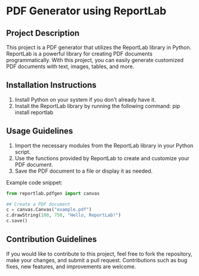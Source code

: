 # PDF Generator using ReportLab

## Project Description
This project is a PDF generator that utilizes the ReportLab library in Python. ReportLab is a powerful library for creating PDF documents programmatically. With this project, you can easily generate customized PDF documents with text, images, tables, and more.

## Installation Instructions
1. Install Python on your system if you don't already have it.
2. Install the ReportLab library by running the following command:
pip install reportlab


## Usage Guidelines
1. Import the necessary modules from the ReportLab library in your Python script.
2. Use the functions provided by ReportLab to create and customize your PDF document.
3. Save the PDF document to a file or display it as needed.

Example code snippet:
```python
from reportlab.pdfgen import canvas

## Create a PDF document
c = canvas.Canvas("example.pdf")
c.drawString(100, 750, "Hello, ReportLab!")
c.save()
```
## Contribution Guidelines
If you would like to contribute to this project, feel free to fork the repository, make your changes, and submit a pull request. Contributions such as bug fixes, new features, and improvements are welcome.
